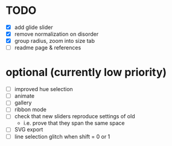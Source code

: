 # TODO

- [x] add glide slider 
- [x] remove normalization on disorder
- [x] group radius, zoom into size tab
- [ ] readme page & references

# optional (currently low priority)

- [ ] improved hue selection
- [ ] animate
- [ ] gallery
- [ ] ribbon mode
- [ ] check that new sliders reproduce settings of old
	- i.e. prove that they span the same space
- [ ] SVG export
- [ ] line selection glitch when shift = 0 or 1
